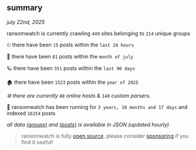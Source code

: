 
## summary
_july 22nd, 2025_

ransomwatch is currently crawling `449` sites belonging to `214` unique groups

⏲ there have been `15` posts within the `last 24 hours`

🦈 there have been `81` posts within the `month of july`

🪐 there have been `351` posts within the `last 90 days`

🏚 there have been `1523` posts within the `year of 2025`

_⚙️ there are currently `88` online hosts & `140` custom parsers._

🦕 ransomwatch has been running for `3 years, 10 months and 17 days` and indexed `16154` posts

_all data  [(groups)](http://ransomwhat.telemetry.ltd/groups) and [(posts)](http://ransomwhat.telemetry.ltd/posts) is available in JSON (updated hourly)_

> ransomwatch is fully [open source](https://github.com/joshhighet/ransomwatch#ransomwatch--). please consider [sponsoring](https://github.com/sponsors/joshhighet) if you find it useful!

